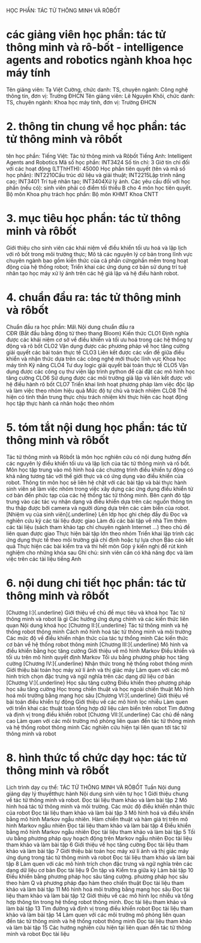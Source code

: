 HỌC PHẦN: TÁC TỬ THÔNG MINH VÀ RÔBỐT
# các giảng viên học phần: tác tử thông minh và rô-bốt - intelligence agents and robotics ngành khoa học máy tính
Tên giảng viên: Tạ Việt Cường, chức danh: TS, chuyên ngành: Công nghệ thông tin, đơn vị: Trường ĐHCN
Tên giảng viên: Lê Nguyên Khôi, chức danh: TS, chuyên ngành: Khoa học máy tính, đơn vị: Trường ĐHCN
# 2. thông tin chung về học phần: tác tử thông minh và rôbốt 
tên học phần:
Tiếng Việt: Tác tử thông minh và Rôbốt Tiếng Anh: Intelligent Agents and Robotics
Mã số học phần: INT3424 Số tín chỉ: 3 Giờ tín chỉ đối với các hoạt động (LTThHTH): 45000 Học phần tiên quyết (tên và mã số học phần): INT2210Cấu trúc dữ liệu và giải thuật; INT2215Lập trình nâng cao; INT3401 Trí tuệ nhân tạo; INT3404Xử lý ảnh. Các yêu cầu đối với học phần (nếu có): sinh viên phải có điểm tối thiểu B cho 4 môn học tiên quyết. Bộ môn Khoa phụ trách học phần: Bộ môn KHMT Khoa CNTT
# 3. mục tiêu học phần: tác tử thông minh và rôbốt
Giới thiệu cho sinh viên các khái niệm về điều khiển tối ưu hoá và lập lịch với rô bốt trong môi trường thực; Mô tả các nguyên lý cơ bản trong lĩnh vực chuyên ngành bao gồm kiến thức của cả phần cứngphần mềm trong hoạt động của hệ thống robot; Triển khai các ứng dụng cơ bản sử dụng trí tuệ nhân tạo học máy xử lý ảnh trên các hệ giả lập và hệ điều hành robot.
# 4. chuẩn đầu ra: tác tử thông minh và rôbốt
Chuẩn đầu ra học phần: Mã\ Nội dung chuẩn đầu ra\
CĐR (Bắt đầu bằng động từ theo thang Bloom) Kiến thức
CLO1 Định nghĩa được các khái niệm cơ sở về điều khiển và tối ưu hoá trong các hệ thống tự động và rô bốt
CLO2 Vận dụng được các phương pháp về học tăng cường giải quyết các bài toán thực tế
CLO3 Liên kết được các vấn đề giữa điều khiển và nhận thức dựa trên các công nghệ mới thuộc lĩnh vực Khoa học máy tính
Kỹ năng
CLO4 Tư duy logic giải quyết bài toán thực tế
CLO5 Vận dụng được các công cụ thư viện lập trình python để cài đặt các mô hình học tăng cường
CLO6 Sử dụng được các môi trường giả lập và liên kết được với hệ điều hành rô bốt
CLO7 Triển khai linh hoạt phương pháp làm việc độc lập và làm việc theo nhóm hiệu quả
Mức độ tự chủ và trách nhiệm
CLO8 Thể hiện có tinh thần trung thực chịu trách nhiệm khi thực hiện các hoạt động học tập thực hành cá nhân hoặc theo nhóm 
# 5. tóm tắt nội dung học phần: tác tử thông minh và rôbốt
Tác tử thông minh và Rôbốt là môn học nghiên cứu có nội dung hướng đến các nguyên lý điều khiển tối ưu và lập lịch của tác tử thông minh và rô bốt. Môn học tập trung vào mô hình hoá các chương trình điều khiển tự động có khả năng tương tác với thế giới thực và có ứng dụng vào điều khiển của robot. Thông tin môn học sẽ liên hệ chặt với các bài tập và bài thực hành sinh viên sẽ làm việc nhóm trong việc xây dựng các ứng dụng điều khiển từ cơ bản đến phức tạp của các hệ thống tác tử thông minh. Bên cạnh đó tập trung vào các tác vụ nhận dạng và điều khiển dựa trên các nguồn thông tin thu thập được bởi camera và người dùng dựa trên các cảm biến của robot. [Nhiệm vụ của sinh viên]{.underline} Lên lớp học ghi chép đầy đủ Đọc và nghiên cứu kỹ các tài liệu được giao Làm đủ các bài tập về nhà Tìm thêm các tài liệu (sách tham khảo tạp chí chuyên ngành Internet ...) theo chủ đề liên quan được giao Thực hiện bài tập lớn theo nhóm Triển khai lập trình các ứng dụng thực tế theo môi trường giả chỉ định hoặc tự lựa chọn Báo cáo kết quả Thực hiện các bài kiểm tra và thi hết môn Góp ý kiến nghị để rút kinh nghiệm cho những khóa sau Ghi chú: sinh viên cần có khả năng đọc và làm việc trên các tài liệu tiếng Anh
# 6. nội dung chi tiết học phần: tác tử thông minh và rôbốt 
[Chương I:]{.underline} Giới thiệu về chủ đề mục tiêu và khoá học Tác tử thông minh và robot là gì Các hướng ứng dụng chính và các kiến thức liên quan Nội dung khoá học 
[Chương II:]{.underline} Tác tử thông minh và hệ thống robot thông minh Cách mô hình hoá tác tử thông minh và môi trường Các mức độ về điều khiển nhận thức của tác tự thổng minh Các kiến thức cơ bản về hệ thống robot thông minh 
[Chương III:]{.underline} Mô hình và điều khiển bằng học tăng cường Giới thiệu về mô hình Markov Điều khiển và tối ưu trên mô hình quyết định Markov Tối ưu bằng phương pháp học tăng cường
[Chương IV:]{.underline} Nhận thức trong hệ thống robot thông minh Giới thiệu bài toán học máy xử lí ảnh và thị giác máy Làm quen với các mô hình trích chọn đặc trưng và ngữ nghĩa trên các dạng dữ liệu cơ bản 
[Chương V:]{.underline} Học sâu tăng cường Điều khiển theo phương pháp học sâu tăng cường Học trong chiến thuật và học ngoài chiến thuật Mô hình hoá môi trường bằng mạng học sâu 
[Chương VI:]{.underline} Giới thiệu về bài toán điều khiển tự động Giới thiệu về các mô hình lọc nhiễu Làm quen với triển khai các thuật toán tổng hợp dữ liệu cảm biến trên robot Tìm đường và định vị trong điều khiển robot 
[Chương VII:]{.underline} Các chủ đề nâng cao Làm quen với các môi trường mô phỏng liên quan đến tác tử thông minh và hệ thống robot thông minh Các nghiên cứu hiện tại liên quan tới tác tử thông minh và robot
# 8. hình thức tổ chức dạy học: tác tử thông minh và rôbốt
Lịch trình dạy cụ thể: TÁC TỬ THÔNG MINH VÀ RÔBỐT Tuần Nội dung giảng dạy lý thuyếtthực hành Nội dung sinh viên tự học 1 Giới thiệu chung về tác tử thông minh và robot. Đọc tài liệu tham khảo và làm bài tập
2 Mô hình hoá tác tử thông minh và môi trường. Các mức độ điều khiển nhận thức của robot Đọc tài liệu tham khảo và làm bài tập
3 Mô hình hoá và điều khiển bằng mô hình Markov ngẫu nhiên. Hàm chiến thuật và hàm giá trị trên mô hình Markov ngẫu nhiên Đọc tài liệu tham khảo và làm bài tập
4 Điều khiển bằng mô hình Markov ngẫu nhiên Đọc tài liệu tham khảo và làm bài tập
5 Tối ưu bằng phương pháp quy hoạch động trên Markov ngẫu nhiên Đọc tài liệu tham khảo và làm bài tập
6 Giới thiệu về học tăng cường Đọc tài liệu tham khảo và làm bài tập
7 Giới thiệu bài toán học máy xử lí ảnh và thị giác máy ứng dụng trong tác tử thông minh và robot Đọc tài liệu tham khảo và làm bài tập
8 Làm quen với các mô hình trích chọn đặc trưng và ngữ nghĩa trên các dạng dữ liệu cơ bản Đọc tài liệu
9 Ôn tập và Kiểm tra giữa kỳ Làm bài tập
10 Điều khiển bằng phương pháp học sâu tăng cường. phương pháp học sâu theo hàm Q và phương pháp đạo hàm theo chiến thuật Đọc tài liệu tham khảo và làm bài tập
11 Mô hình hoá môi trường bằng mạng học sâu Đọc tài liệu tham khảo và làm bài tập
12 Giới thiệu về các mô hình lọc nhiễu và tổng hợp thông tin trong hệ thống robot thông minh. Đọc tài liệu tham khảo và làm bài tập
13 Tìm đường và định vị trong điều khiển robot Đọc tài liệu tham khảo và làm bài tập
14 Làm quen với các môi trường mô phỏng liên quan đến tác tử thông minh và hệ thống robot thông minh Đọc tài liệu tham khảo và làm bài tập
15 Các hướng nghiên cứu hiện tại liên quan đến tác tử thông minh và robot Đọc tài liệu
